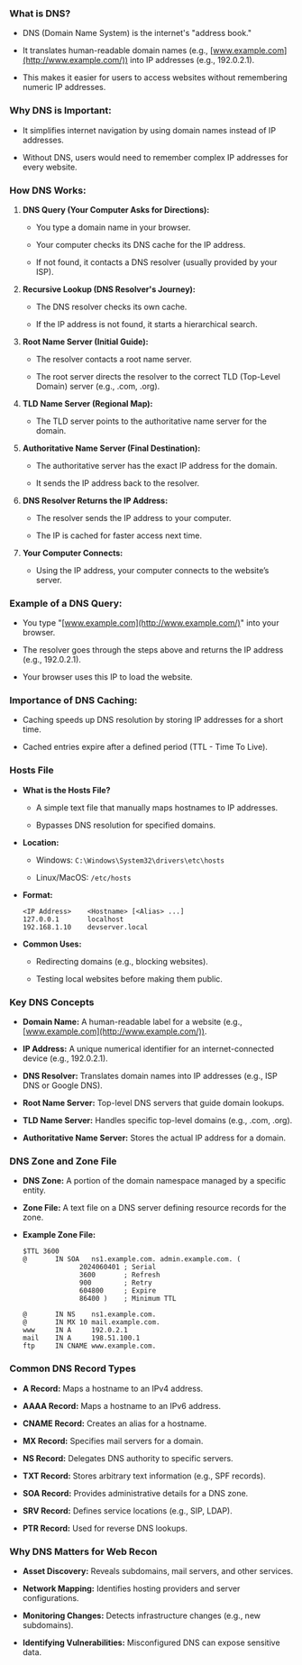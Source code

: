 
### What is DNS?

- DNS (Domain Name System) is the internet's "address book."
    
- It translates human-readable domain names (e.g., [www.example.com](http://www.example.com/)) into IP addresses (e.g., 192.0.2.1).
    
- This makes it easier for users to access websites without remembering numeric IP addresses.
    

### Why DNS is Important:

- It simplifies internet navigation by using domain names instead of IP addresses.
    
- Without DNS, users would need to remember complex IP addresses for every website.
    

### How DNS Works:

1. **DNS Query (Your Computer Asks for Directions):**
    
    - You type a domain name in your browser.
        
    - Your computer checks its DNS cache for the IP address.
        
    - If not found, it contacts a DNS resolver (usually provided by your ISP).
        
2. **Recursive Lookup (DNS Resolver's Journey):**
    
    - The DNS resolver checks its own cache.
        
    - If the IP address is not found, it starts a hierarchical search.
        
3. **Root Name Server (Initial Guide):**
    
    - The resolver contacts a root name server.
        
    - The root server directs the resolver to the correct TLD (Top-Level Domain) server (e.g., .com, .org).
        
4. **TLD Name Server (Regional Map):**
    
    - The TLD server points to the authoritative name server for the domain.
        
5. **Authoritative Name Server (Final Destination):**
    
    - The authoritative server has the exact IP address for the domain.
        
    - It sends the IP address back to the resolver.
        
6. **DNS Resolver Returns the IP Address:**
    
    - The resolver sends the IP address to your computer.
        
    - The IP is cached for faster access next time.
        
7. **Your Computer Connects:**
    
    - Using the IP address, your computer connects to the website’s server.
        

### Example of a DNS Query:

- You type "[www.example.com](http://www.example.com/)" into your browser.
    
- The resolver goes through the steps above and returns the IP address (e.g., 192.0.2.1).
    
- Your browser uses this IP to load the website.
    

### Importance of DNS Caching:

- Caching speeds up DNS resolution by storing IP addresses for a short time.
    
- Cached entries expire after a defined period (TTL - Time To Live).
### Hosts File

- **What is the Hosts File?**
    
    - A simple text file that manually maps hostnames to IP addresses.
        
    - Bypasses DNS resolution for specified domains.
        
- **Location:**
    
    - Windows: `C:\Windows\System32\drivers\etc\hosts`
        
    - Linux/MacOS: `/etc/hosts`
        
- **Format:**
    
    ```
    <IP Address>    <Hostname> [<Alias> ...]
    127.0.0.1       localhost
    192.168.1.10    devserver.local
    ```
    
- **Common Uses:**
    
    - Redirecting domains (e.g., blocking websites).
        
    - Testing local websites before making them public.
        

### Key DNS Concepts

- **Domain Name:** A human-readable label for a website (e.g., [www.example.com](http://www.example.com/)).
    
- **IP Address:** A unique numerical identifier for an internet-connected device (e.g., 192.0.2.1).
    
- **DNS Resolver:** Translates domain names into IP addresses (e.g., ISP DNS or Google DNS).
    
- **Root Name Server:** Top-level DNS servers that guide domain lookups.
    
- **TLD Name Server:** Handles specific top-level domains (e.g., .com, .org).
    
- **Authoritative Name Server:** Stores the actual IP address for a domain.
    

### DNS Zone and Zone File

- **DNS Zone:** A portion of the domain namespace managed by a specific entity.
    
- **Zone File:** A text file on a DNS server defining resource records for the zone.
    
- **Example Zone File:**
    
    ```
    $TTL 3600
    @       IN SOA   ns1.example.com. admin.example.com. (
                  2024060401 ; Serial
                  3600       ; Refresh
                  900        ; Retry
                  604800     ; Expire
                  86400 )    ; Minimum TTL
    
    @       IN NS    ns1.example.com.
    @       IN MX 10 mail.example.com.
    www     IN A     192.0.2.1
    mail    IN A     198.51.100.1
    ftp     IN CNAME www.example.com.
    ```
    

### Common DNS Record Types

- **A Record:** Maps a hostname to an IPv4 address.
    
- **AAAA Record:** Maps a hostname to an IPv6 address.
    
- **CNAME Record:** Creates an alias for a hostname.
    
- **MX Record:** Specifies mail servers for a domain.
    
- **NS Record:** Delegates DNS authority to specific servers.
    
- **TXT Record:** Stores arbitrary text information (e.g., SPF records).
    
- **SOA Record:** Provides administrative details for a DNS zone.
    
- **SRV Record:** Defines service locations (e.g., SIP, LDAP).
    
- **PTR Record:** Used for reverse DNS lookups.
    

### Why DNS Matters for Web Recon

- **Asset Discovery:** Reveals subdomains, mail servers, and other services.
    
- **Network Mapping:** Identifies hosting providers and server configurations.
    
- **Monitoring Changes:** Detects infrastructure changes (e.g., new subdomains).
    
- **Identifying Vulnerabilities:** Misconfigured DNS can expose sensitive data.